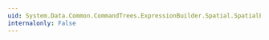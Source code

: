 ```yaml
---
uid: System.Data.Common.CommandTrees.ExpressionBuilder.Spatial.SpatialEdmFunctions.AsText(System.Data.Common.CommandTrees.DbExpression)
internalonly: False
---
```

